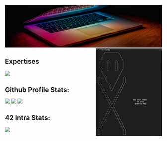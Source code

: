 <div valign="left">
	<img src="https://github.com/aFalkons/aFalKons/blob/main/sources/Welcome_bg.png"&width="100%"/>
</div>

<img align="right" src="https://github.com/aFalkons/aFalKons/blob/main/aFalkons.png" width="42%" >

## Expertises
	
<p align="left">
  <a href="https://skillicons.dev">
    <img src="https://skillicons.dev/icons?i=git,c,vim,photoshop,vscode,java,javascript,html,c,css,wordpress,github,arduino,discord,bash&perline=5" />
  </a>
</p>

## Github Profile Stats: 
<td>
	<a href="https://github.com/aFalkons">
		<img src="https://github-readme-stats.vercel.app/api?username=aFalkons&theme=cobalt2&show_icons=true&count_private=true&hide_border=TRUE&hide=contribs,prs&cache_seconds=86400" height="50%" >
	</a> 
</td>
<td>
	<a href="https://github.com/aFalkons?tab=repositories">
		<img src="https://github-readme-stats.vercel.app/api/top-langs/?username=aFalkons&langs_count=5&theme=cobalt2&hide=contribs,prs&cache_seconds=86400&hide_border=TRUE" width="468">
	</a>
	<a href="https://github.com/aFalkons/aFalKons">
                <img src="https://github-readme-stats.vercel.app/api/pin/?username=aFalkons&repo=aFalkons&langs_count=5&theme=cobalt2&hide=contribs,prs&cache_seconds=86400&hide_border=true" width="468" />
	</a>
	</a>
</td>
</tr>

## 42 Intra Stats:
<table><tr>
	<img src= "https://badge42.vercel.app/api/v2/cli07fxlp000608l4caao8o2u/stats?cursusId=21&coalitionId=125&hide_border=TRUE" /></a>
</tr></table>
</div>
